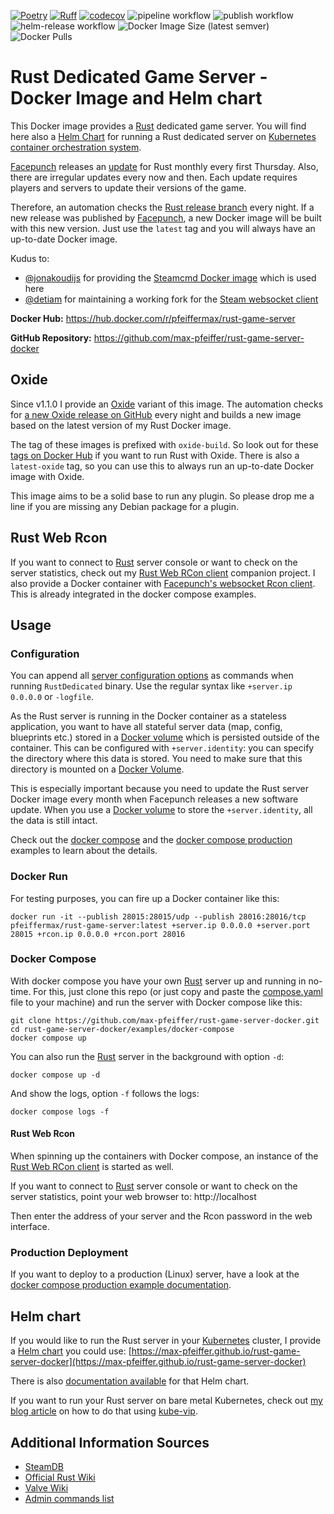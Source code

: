 [![Poetry](https://img.shields.io/endpoint?url=https://python-poetry.org/badge/v0.json)](https://python-poetry.org/)
[![Ruff](https://img.shields.io/endpoint?url=https://raw.githubusercontent.com/astral-sh/ruff/main/assets/badge/v2.json)](https://github.com/astral-sh/ruff)
[![codecov](https://codecov.io/gh/max-pfeiffer/rust-game-server-docker/graph/badge.svg?token=RfzYdxhvCd)](https://codecov.io/gh/max-pfeiffer/rust-game-server-docker)
![pipeline workflow](https://github.com/max-pfeiffer/rust-game-server-docker/actions/workflows/pipeline.yaml/badge.svg)
![publish workflow](https://github.com/max-pfeiffer/rust-game-server-docker/actions/workflows/publish.yaml/badge.svg)
![helm-release workflow](https://github.com/max-pfeiffer/rust-game-server-docker/actions/workflows/helm-release.yaml/badge.svg)
![Docker Image Size (latest semver)](https://img.shields.io/docker/image-size/pfeiffermax/rust-game-server?sort=semver)
![Docker Pulls](https://img.shields.io/docker/pulls/pfeiffermax/rust-game-server)

# Rust Dedicated Game Server - Docker Image and Helm chart
This Docker image provides a [Rust](https://rust.facepunch.com/) dedicated game server. You will find here also a
[Helm Chart](https://helm.sh/) for running a Rust dedicated server on [Kubernetes container orchestration system](https://kubernetes.io/). 

[Facepunch](https://facepunch.com/) releases an [update](https://rust.facepunch.com/changes) for Rust monthly every
first Thursday. Also, there are irregular updates every now and then. Each update requires players and servers to
update their versions of the game.

Therefore, an automation checks the [Rust release branch](https://steamdb.info/app/258550/depots/?branch=release) every
night. If a new release was published by [Facepunch](https://facepunch.com/), a new Docker image will be built with this
new version. Just use the `latest` tag and you will always have an up-to-date Docker image.

Kudus to:
* [@jonakoudijs](https://github.com/jonakoudijs) for providing the [Steamcmd Docker image](https://github.com/steamcmd/docker) which is used here
* [@detiam](https://github.com/detiam) for maintaining a working fork for the [Steam websocket client](https://github.com/detiam/steam_websocket) 

**Docker Hub:** https://hub.docker.com/r/pfeiffermax/rust-game-server

**GitHub Repository:** https://github.com/max-pfeiffer/rust-game-server-docker

## Oxide
Since v1.1.0 I provide an [Oxide](https://umod.org/games/rust) variant of this image. The automation checks for
[a new Oxide release on GitHub](https://github.com/OxideMod/Oxide.Rust/releases) every night and builds a new image
based on the latest version of my Rust Docker image.

The tag of these images is prefixed with `oxide-build`. So look out for these
[tags on Docker Hub](https://hub.docker.com/r/pfeiffermax/rust-game-server/tags) if you want to run Rust with Oxide.
There is also a `latest-oxide` tag, so you can use this to always run an up-to-date Docker image with Oxide.

This image aims to be a solid base to run any plugin. So please drop me a line if you are missing any Debian package
for a plugin.

## Rust Web Rcon
If you want to connect to [Rust](https://rust.facepunch.com/) server console or want to check on the server statistics,
check out my [Rust Web RCon client](https://github.com/max-pfeiffer/rust-web-rcon) companion project.
I also provide a Docker container with [Facepunch's websocket Rcon client](https://github.com/Facepunch/webrcon).
This is already integrated in the docker compose examples.

## Usage
### Configuration
You can append all [server configuration options](https://www.corrosionhour.com/rust-admin-commands/) as commands
when running `RustDedicated` binary. Use the regular syntax like `+server.ip 0.0.0.0` or `-logfile`.

As the Rust server is running in the Docker container as a stateless application, you want to have all stateful server
data (map, config, blueprints etc.) stored in a [Docker volume](https://docs.docker.com/storage/volumes/)
which is persisted outside of the container. This can be configured with `+server.identity`: you can specify the
directory where this data is stored. You need to make sure that this directory is mounted on
a [Docker Volume](https://docs.docker.com/storage/volumes/).

This is especially important because you need to update the Rust server Docker image every month when Facepunch
releases a new software update. When you use a [Docker volume](https://docs.docker.com/storage/volumes/) to store
the `+server.identity`, all the data is still intact.

Check out the [docker compose](examples/docker-compose/README.md) and the
[docker compose production](examples/docker-compose-production/README.md) examples to learn about
the details. 

### Docker Run
For testing purposes, you can fire up a Docker container like this:
```shell
docker run -it --publish 28015:28015/udp --publish 28016:28016/tcp pfeiffermax/rust-game-server:latest +server.ip 0.0.0.0 +server.port 28015 +rcon.ip 0.0.0.0 +rcon.port 28016
```

### Docker Compose
With docker compose you have your own [Rust](https://rust.facepunch.com/) server up and running in no-time. For this,
just clone this repo (or just copy and paste the [compose.yaml](examples/docker-compose/compose.yaml) file to your
machine) and run the server with Docker compose like this:
```shell
git clone https://github.com/max-pfeiffer/rust-game-server-docker.git
cd rust-game-server-docker/examples/docker-compose
docker compose up
```
You can also run the [Rust](https://rust.facepunch.com/) server in the background with option `-d`:
```shell
docker compose up -d
```
And show the logs, option `-f` follows the logs:
```shell
docker compose logs -f
```

#### Rust Web Rcon
When spinning up the containers with Docker compose, an instance of the
[Rust Web RCon client](https://github.com/max-pfeiffer/rust-web-rcon) is started as well.

If you want to connect to [Rust](https://rust.facepunch.com/) server console or want to check on the server statistics,
point your web browser to: http://localhost

Then enter the address of your server and the Rcon password in the web interface. 

### Production Deployment
If you want to deploy to a production (Linux) server, have a look at the
[docker compose production example documentation](examples/docker-compose-production/README.md).

## Helm chart
If you would like to run the Rust server in your [Kubernetes](https://kubernetes.io/) cluster, I provide a
[Helm chart](https://helm.sh/) you could use: [https://max-pfeiffer.github.io/rust-game-server-docker](https://max-pfeiffer.github.io/rust-game-server-docker)

There is also [documentation available](charts/rust/README.md) for that Helm chart.

If you want to run your Rust server on bare metal Kubernetes, check out
[my blog article](https://max-pfeiffer.github.io/blog/hosting-game-servers-on-bare-metal-kubernetes-with-kube-vip.html)
on how to do that using [kube-vip](https://kube-vip.io/).

## Additional Information Sources
* [SteamDB](https://steamdb.info/app/258550/info/)
* [Official Rust Wiki](https://wiki.facepunch.com/rust/)
* [Valve Wiki](https://developer.valvesoftware.com/wiki/Rust_Dedicated_Server)
* [Admin commands list](https://www.corrosionhour.com/rust-admin-commands/)
